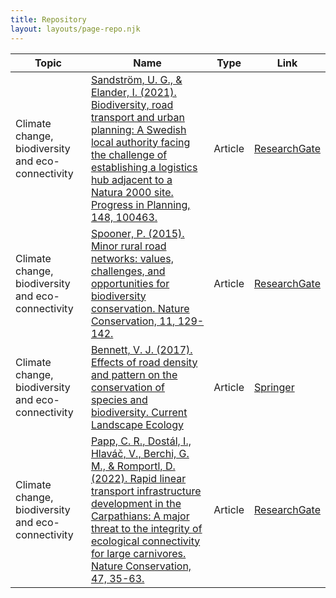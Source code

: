 ```yaml
---
title: Repository
layout: layouts/page-repo.njk
---
```


| Topic | Name | Type | Link |
|-------|------|--------|--|
| Climate change, biodiversity and eco-connectivity | [Sandström, U. G., & Elander, I. (2021). Biodiversity, road transport    and urban planning: A Swedish local authority facing the challenge of establishing a logistics hub adjacent to a Natura 2000 site. Progress in Planning, 148, 100463.](/files/IslandandthePipelineFINAL.pdf) | Article | [ResearchGate](https://www.researchgate.net/publication/337677882_Biodiversity_road_transport_and_urban_planning_A_Swedish_local_authority_facing_the_challenge_of_establishing_a_logistics_hub_adjacent_to_a_Natura_2000_site) |
| Climate change, biodiversity and eco-connectivity | [Spooner, P. (2015). Minor rural road networks: values, challenges, and opportunities for biodiversity conservation. Nature Conservation, 11, 129-142.](/files/2019BiodiversityDreamingbookchapterTSRpathways.pdf) | Article | [ResearchGate](https://www.researchgate.net/publication/281765090_Minor_rural_road_networks_Values_challenges_and_opportunities_for_biodiversity_conservation) |
| Climate change, biodiversity and eco-connectivity | [Bennett, V. J. (2017). Effects of road density and pattern on the conservation of species and biodiversity. Current Landscape Ecology](/files/s40823-017-0020-6.pdf) | Article | [Springer](https://link.springer.com/article/10.1007/s40823-017-0020-6) |
| Climate change, biodiversity and eco-connectivity | [Papp, C. R., Dostál, I., Hlaváč, V., Berchi, G. M., & Romportl, D. (2022).  Rapid linear transport infrastructure development in the Carpathians: A major threat to the integrity of ecological connectivity for large carnivores. Nature Conservation, 47, 35-63.](/files/State_of_the_ArtReport.pdf) | Article | [ResearchGate](https://www.researchgate.net/publication/359479807_Rapid_linear_transport_infrastructure_development_in_the_Carpathians_A_major_threat_to_the_integrity_of_ecological_connectivity_for_large_carnivores) |
